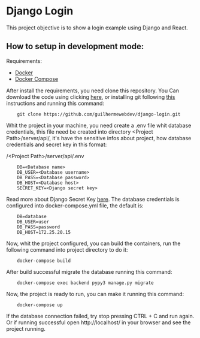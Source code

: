 # Django Login
This project objective is to show a login example using Django and React.

## How to setup in development mode:
Requirements:  
- [Docker](https://docs.docker.com/get-docker/)
- [Docker Compose](https://docs.docker.com/compose/install/)

After install the requirements, you need clone this repository. You Can download the code using clicking [here](https://github.com/guilhermewebdev/django-login/archive/master.zip), or installing git following [this](https://git-scm.com/book/en/v2/Getting-Started-Installing-Git) instructions and running this command:   

```
    git clone https://github.com/guilhermewebdev/django-login.git
```

Whit the project in your machine, you need create a .env file whit database credentials, this file need be created into directory \<Project Path\>/server/api/, it's have the sensitive infos about project, how database credentials and secret key in this format:

/\<Project Path\>/server/api/.env
```
    DB=<Database name>
    DB_USER=<Database username>
    DB_PASS=<Database password>
    DB_HOST=<Database host>
    SECRET_KEY=<Django secret key>
```

Read more about Django Secret Key [here](https://docs.djangoproject.com/en/2.2/ref/settings/#std:setting-SECRET_KEY). The database credentials is configured into docker-compose.yml file, the default is:

```
    DB=database
    DB_USER=user
    DB_PASS=password
    DB_HOST=172.25.20.15
```
Now, whit the project configured, you can build the containers, run the following command into project directory to do it:

```
    docker-compose build
```

After build successful migrate the database running this command:

```
    docker-compose exec backend pypy3 manage.py migrate
```
Now, the project is ready to run, you can make it running this command:

```
    docker-compose up
```
If the database connection failed, try stop pressing CTRL + C and run again. Or if running successful open http://localhost/ in your browser and see the project running.